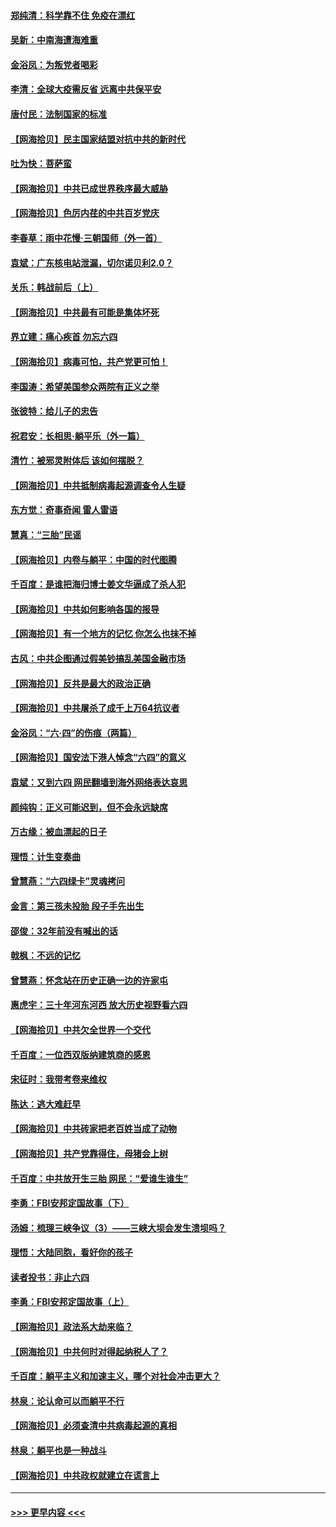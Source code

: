 #### [郑纯清：科学靠不住 免疫在漂红](../pages/nsc993/n13034093.md?t=06201352) 
#### [吴新：中南海遭海难重](../pages/nsc993/n13034084.md?t=06201352) 
#### [金浴凤：为叛党者喝彩](../pages/nsc993/n13034058.md?t=06201352) 
#### [李清：全球大疫需反省 远离中共保平安](../pages/nsc993/n13033784.md?t=06201352) 
#### [唐付民：法制国家的标准](../pages/nsc993/n13032944.md?t=06201352) 
#### [【网海拾贝】民主国家结盟对抗中共的新时代](../pages/nsc993/n13031717.md?t=06201352) 
#### [吐为快：菩萨蛮](../pages/nsc993/n13030033.md?t=06201352) 
#### [【网海拾贝】中共已成世界秩序最大威胁](../pages/nsc993/n13028138.md?t=06201352) 
#### [【网海拾贝】色厉内荏的中共百岁党庆](../pages/nsc993/n13025582.md?t=06201352) 
#### [李春草：雨中花慢‧三朝国师（外一首）](../pages/nsc993/n13025567.md?t=06201352) 
#### [袁斌：广东核电站泄漏，切尔诺贝利2.0？](../pages/nsc993/n13025475.md?t=06201352) 
#### [关乐：韩战前后（上）](../pages/nsc993/n13025387.md?t=06201352) 
#### [【网海拾贝】中共最有可能是集体坏死](../pages/nsc993/n13023101.md?t=06201352) 
#### [界立建：痛心疾首 勿忘六四](../pages/nsc993/n13022339.md?t=06201352) 
#### [【网海拾贝】病毒可怕，共产党更可怕！](../pages/nsc993/n13020728.md?t=06201352) 
#### [李国涛：希望美国参众两院有正义之举](../pages/nsc993/n13020674.md?t=06201352) 
#### [张彼特：给儿子的忠告](../pages/nsc993/n13018934.md?t=06201352) 
#### [祝君安：长相思‧躺平乐（外一篇）](../pages/nsc993/n13018923.md?t=06201352) 
#### [清竹：被邪灵附体后 该如何摆脱？](../pages/nsc993/n13018877.md?t=06201352) 
#### [【网海拾贝】中共抵制病毒起源调查令人生疑](../pages/nsc993/n13017785.md?t=06201352) 
#### [东方觉：奇事奇闻 雷人雷语](../pages/nsc993/n13017577.md?t=06201352) 
#### [慧真：“三胎”民谣](../pages/nsc993/n13017394.md?t=06201352) 
#### [【网海拾贝】内卷与躺平：中国的时代图腾](../pages/nsc993/n13016128.md?t=06201352) 
#### [千百度：是谁把海归博士姜文华逼成了杀人犯](../pages/nsc993/n13015218.md?t=06201352) 
#### [【网海拾贝】中共如何影响各国的报导](../pages/nsc993/n13012599.md?t=06201352) 
#### [【网海拾贝】有一个地方的记忆 你怎么也抹不掉](../pages/nsc993/n13009802.md?t=06201352) 
#### [古风：中共企图通过假美钞搞乱美国金融市场](../pages/nsc993/n13009626.md?t=06201352) 
#### [【网海拾贝】反共是最大的政治正确](../pages/nsc993/n13007051.md?t=06201352) 
#### [【网海拾贝】中共屠杀了成千上万64抗议者](../pages/nsc993/n13002713.md?t=06201352) 
#### [金浴凤：“六·四”的伤痕（两篇）](../pages/nsc993/n13001719.md?t=06201352) 
#### [【网海拾贝】国安法下港人悼念“六四”的意义](../pages/nsc993/n13001039.md?t=06201352) 
#### [袁斌：又到六四 网民翻墙到海外网络表达哀思](../pages/nsc993/n13000995.md?t=06201352) 
#### [颜纯钩：正义可能迟到，但不会永远缺席](../pages/nsc993/n13000920.md?t=06201352) 
#### [万古缘：被血漂起的日子](../pages/nsc993/n13000914.md?t=06201352) 
#### [理悟：计生变奏曲](../pages/nsc993/n13000414.md?t=06201352) 
#### [曾慧燕：“六四绿卡”灵魂拷问](../pages/nsc993/n13000277.md?t=06201352) 
#### [金言：第三孩未投胎 段子手先出生](../pages/nsc993/n13000215.md?t=06201352) 
#### [邵俊：32年前没有喊出的话](../pages/nsc993/n13000181.md?t=06201352) 
#### [戟枫：不远的记忆](../pages/nsc993/n13000121.md?t=06201352) 
#### [曾慧燕：怀念站在历史正确一边的许家屯](../pages/nsc993/n13000073.md?t=06201352) 
#### [惠虎宇：三十年河东河西 放大历史视野看六四](../pages/nsc993/n13000018.md?t=06201352) 
#### [【网海拾贝】中共欠全世界一个交代](../pages/nsc993/n12998706.md?t=06201352) 
#### [千百度：一位西双版纳建筑商的感恩](../pages/nsc993/n12998487.md?t=06201352) 
#### [宋征时：我带考卷来维权](../pages/nsc993/n12994088.md?t=06201352) 
#### [陈达：逃大难赶早](../pages/nsc993/n12993569.md?t=06201352) 
#### [【网海拾贝】中共砖家把老百姓当成了动物](../pages/nsc993/n12993483.md?t=06201352) 
#### [【网海拾贝】共产党靠得住，母猪会上树](../pages/nsc993/n12990730.md?t=06201352) 
#### [千百度：中共放开生三胎 网民：“爱谁生谁生”](../pages/nsc993/n12990644.md?t=06201352) 
#### [李勇：FBI安邦定国故事（下）](../pages/nsc993/n12987854.md?t=06201352) 
#### [汤姆：梳理三峡争议（3）——三峡大坝会发生溃坝吗？](../pages/nsc993/n12989806.md?t=06201352) 
#### [理悟：大陆同胞，看好你的孩子](../pages/nsc993/n12989778.md?t=06201352) 
#### [读者投书：非止六四](../pages/nsc993/n12989673.md?t=06201352) 
#### [李勇：FBI安邦定国故事（上）](../pages/nsc993/n12987749.md?t=06201352) 
#### [【网海拾贝】政法系大劫来临？](../pages/nsc993/n12987596.md?t=06201352) 
#### [【网海拾贝】中共何时对得起纳税人了？](../pages/nsc993/n12985578.md?t=06201352) 
#### [千百度：躺平主义和加速主义，哪个对社会冲击更大？](../pages/nsc993/n12985512.md?t=06201352) 
#### [林泉：论认命可以而躺平不行](../pages/nsc993/n12985505.md?t=06201352) 
#### [【网海拾贝】必须查清中共病毒起源的真相](../pages/nsc993/n12984276.md?t=06201352) 
#### [林泉：躺平也是一种战斗](../pages/nsc993/n12984194.md?t=06201352) 
#### [【网海拾贝】中共政权就建立在谎言上](../pages/nsc993/n12981880.md?t=06201352) 

----
#### [ >>> 更早内容 <<< ](../indexes/nsc993-earlier.md)
